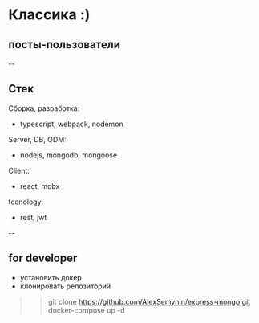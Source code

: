 # Классика :)
## посты-пользователи
--

## Стек

Сборка, разработка:
- typescript, webpack, nodemon

Server, DB, ODM:
- nodejs, mongodb, mongoose

Client:
- react, mobx

tecnology:
- rest, jwt

--

## for developer
- установить докер
- клонировать репозиторий
>> git clone https://github.com/AlexSemynin/express-mongo.git
>> docker-compose up -d
